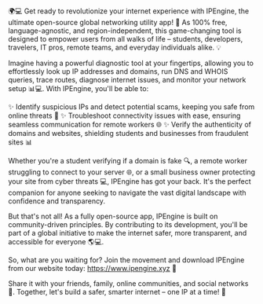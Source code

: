 🌍💻 Get ready to revolutionize your internet experience with IPEngine, the ultimate open-source global networking utility app! 🎉 As 100% free, language-agnostic, and region-independent, this game-changing tool is designed to empower users from all walks of life – students, developers, travelers, IT pros, remote teams, and everyday individuals alike. 💡

Imagine having a powerful diagnostic tool at your fingertips, allowing you to effortlessly look up IP addresses and domains, run DNS and WHOIS queries, trace routes, diagnose internet issues, and monitor your network setup 📊💻. With IPEngine, you'll be able to:

✨ Identify suspicious IPs and detect potential scams, keeping you safe from online threats 🚫
✨ Troubleshoot connectivity issues with ease, ensuring seamless communication for remote workers 🌐
✨ Verify the authenticity of domains and websites, shielding students and businesses from fraudulent sites 📊

Whether you're a student verifying if a domain is fake 🔍, a remote worker struggling to connect to your server 🌐, or a small business owner protecting your site from cyber threats 💻, IPEngine has got your back. It's the perfect companion for anyone seeking to navigate the vast digital landscape with confidence and transparency.

But that's not all! As a fully open-source app, IPEngine is built on community-driven principles. By contributing to its development, you'll be part of a global initiative to make the internet safer, more transparent, and accessible for everyone 🌎💻.

So, what are you waiting for? Join the movement and download IPEngine from our website today: https://www.ipengine.xyz 📲

Share it with your friends, family, online communities, and social networks 🔁. Together, let's build a safer, smarter internet – one IP at a time! 🚀